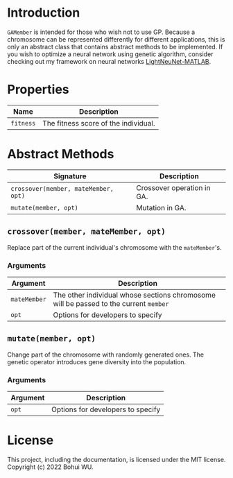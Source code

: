 # Introduction

`GAMember` is intended for those who wish not to use GP. Because a chromosome can be represented differently for different applications, this is only an abstract class that contains abstract methods to be implemented. If you wish to optimize a neural network using genetic algorithm, consider checking out my framework on neural networks [
LightNeuNet-MATLAB](https://github.com/RapDoodle/LightNeuNet-MATLAB).

# Properties
| Name | Description |
| - | - |
| `fitness` | The fitness score of the individual. |

# Abstract Methods
| Signature | Description |
| - | - |
| `crossover(member, mateMember, opt)` | Crossover operation in GA. |
| `mutate(member, opt)` | Mutation in GA. |

## `crossover(member, mateMember, opt)`
Replace part of the current individual's chromosome with the `mateMember`'s. 
### Arguments
| Argument | Description |
| - | - |
| `mateMember` | The other individual whose sections chromosome will be passed to the current `member` |
| `opt` | Options for developers to specify |

## `mutate(member, opt)`
Change part of the chromosome with randomly generated ones. The genetic operator introduces gene diversity into the population.
### Arguments
| Argument | Description |
| - | - |
| `opt` | Options for developers to specify |

# License
This project, including the documentation, is licensed under the MIT license. Copyright (c) 2022 Bohui WU.